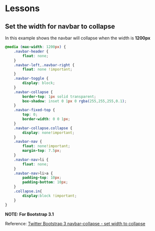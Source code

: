 # Lessons

## Set the width for navbar to collapse
In this example shows the navbar will collapse when the width is **1200px**
```css
@media (max-width: 1200px) {
    .navbar-header {
        float: none;
    }
    .navbar-left,.navbar-right {
        float: none !important;
    }
    .navbar-toggle {
        display: block;
    }
    .navbar-collapse {
        border-top: 1px solid transparent;
        box-shadow: inset 0 1px 0 rgba(255,255,255,0.1);
    }
    .navbar-fixed-top {
        top: 0;
        border-width: 0 0 1px;
    }
    .navbar-collapse.collapse {
        display: none!important;
    }
    .navbar-nav {
        float: none!important;
        margin-top: 7.5px;
    }
    .navbar-nav>li {
        float: none;
    }
    .navbar-nav>li>a {
        padding-top: 10px;
        padding-bottom: 10px;
    }
    .collapse.in{
        display:block !important;
    }
}
```

**NOTE: For Bootstrap 3.1**

Reference: [Twitter Bootstrap 3 navbar-collapse - set width to collapse](http://stackoverflow.com/questions/19703550/twitter-bootstrap-3-navbar-collapse-set-width-to-collapse/19705550#19705550)
